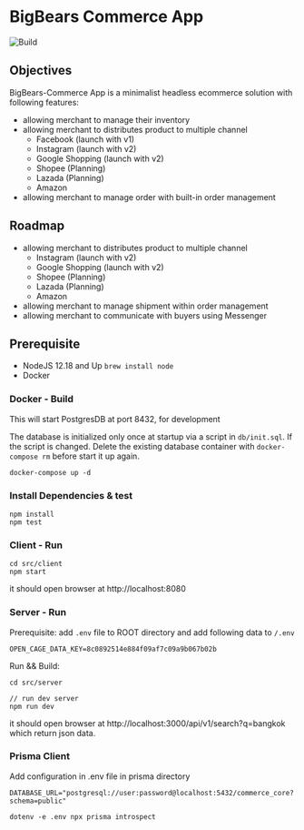 # BigBears Commerce App
![Build](https://github.com/bigbearsio/bigbears-commerce/workflows/Build/badge.svg?branch=master)

## Objectives
BigBears-Commerce App is a minimalist headless ecommerce solution with following features:
- allowing merchant to manage their inventory
- allowing merchant to distributes product to multiple channel
  - Facebook (launch with v1)
  - Instagram (launch with v2)
  - Google Shopping (launch with v2)
  - Shopee (Planning)
  - Lazada (Planning)
  - Amazon
- allowing merchant to manage order with built-in order management

## Roadmap
- allowing merchant to distributes product to multiple channel
  - Instagram (launch with v2)
  - Google Shopping (launch with v2)
  - Shopee (Planning)
  - Lazada (Planning)
  - Amazon
- allowing merchant to manage shipment within order management
- allowing merchant to communicate with buyers using Messenger

## Prerequisite
* NodeJS 12.18 and Up `brew install node`
* Docker 

### Docker - Build
This will start PostgresDB at port 8432, for development

The database is initialized only once at startup via a script in `db/init.sql`.
If the script is changed. Delete the existing database container with `docker-compose rm` before start it up again.

```
docker-compose up -d
```

### Install Dependencies & test
```
npm install
npm test
```


### Client - Run
```
cd src/client
npm start
```

it should open browser at http://localhost:8080

### Server - Run
Prerequisite:
add `.env` file to ROOT directory and add following data to `/.env`

```
OPEN_CAGE_DATA_KEY=8c0892514e884f09af7c09a9b067b02b
```

Run && Build:
```
cd src/server

// run dev server
npm run dev

```
it should open browser at http://localhost:3000/api/v1/search?q=bangkok which return json data.

### Prisma Client

Add configuration in .env file in prisma directory

```
DATABASE_URL="postgresql://user:password@localhost:5432/commerce_core?schema=public"
```

```
dotenv -e .env npx prisma introspect
```
